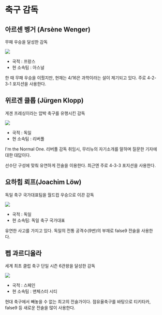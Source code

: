 # 축구 감독

## 아르센 벵거 (Arsène Wenger)

무패 우승을 달성한 감독

![](https://encrypted-tbn1.gstatic.com/images?q=tbn:ANd9GcQoX96ikeqslHTSHZRJHVlY7uGCT-wledYUmNYYCAqPsSFsX_7UKw)

- 국적 : 프랑스
- 현 소속팀 : 아스널 

한 때 무패 우승을 이뤘지만, 현재는 4/16은 과학이라는 설이 제기되고 있다. 주로 4-2-3-1 포지션을 사용한다.



## 위르겐 클롭 (Jürgen Klopp)

게겐 프레싱이라는 압박 축구를 유행시킨 감독

![](http://www.kimcoop.org/news/photo/201510/83994_54124_347.jpg)

- 국적 : 독일
- 현 소속팀 : 리버풀

I'm the Normal One. 리버풀 감독 취임시, 무리뉴의 자기소개를 말하며 질문한 기자에 대한 대답이다. 

선수단 구성에 맞춰 유연하게 전술을 이용한다. 최근엔 주로 4-3-3 포지션을 사용한다.



## 요하힘 뢰프(Joachim Löw)

독일 축구 국가대표팀을 월드컵 우승으로 이끈 감독

![](http://www.iworldtoday.com/news/photo/201606/196365_70854_541.jpg)

- 국적 : 독일
- 현 소속팀: 독일 축구 국가대표

유연한 사고를 가지고 있다. 독일의 전통 공격수(9번)의 부재로 false9 전술을 사용한다. 



## 펩 과르디올라

세계 최초 클럽 축구 단일 시즌 6관왕을 달성한 감독

![](https://encrypted-tbn3.gstatic.com/images?q=tbn:ANd9GcSGHVsEGEMBO5e7akTPplctsPkTmtWHueJXC91oYcmVytP1YBNG)

- 국적 : 스페인
- 현 소속팀 : 맨체스터 시티

현대 축구에서 빼놓을 수 없는 최고의 전술가이다. 점유율축구를 바탕으로 티키타카, false9 등 새로운 전술을 많이 사용한다. 